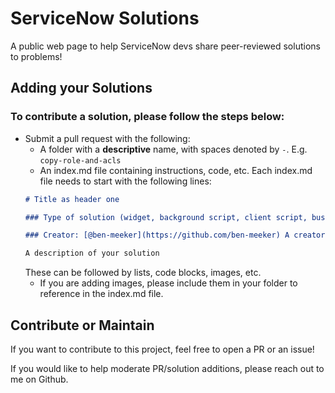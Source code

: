 # ServiceNow Solutions

A public web page to help ServiceNow devs share peer-reviewed solutions to problems!

## Adding your Solutions

### To contribute a solution, please follow the steps below:
* Submit a pull request with the following:
    * A folder with a **descriptive** name, with spaces denoted by `-`. E.g. `copy-role-and-acls`
    * An index.md file containing instructions, code, etc. Each index.md file needs to start with the following lines:
    ```md
    # Title as header one

    ### Type of solution (widget, background script, client script, business rule, etc.)

    ### Creator: [@ben-meeker](https://github.com/ben-meeker) A creator tag with your @ linked to your github

    A description of your solution
    ```
    These can be followed by lists, code blocks, images, etc.
    * If you are adding images, please include them in your folder to reference in the index.md file.

## Contribute or Maintain
If you want to contribute to this project, feel free to open a PR or an issue!

If you would like to help moderate PR/solution additions, please reach out to me on Github.
